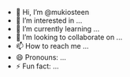 - 👋 Hi, I’m @mukiosteen
- 👀 I’m interested in ...
- 🌱 I’m currently learning ...
- 💞️ I’m looking to collaborate on ...
- 📫 How to reach me ...
- 😄 Pronouns: ...
- ⚡ Fun fact: ...

<!---
mukiosteen/mukiosteen is a ✨ special ✨ repository because its `README.md` (this file) appears on your GitHub profile.
You can click the Preview link to take a look at your changes.
--->
